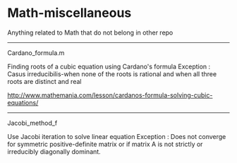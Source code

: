 # Math-miscellaneous
Anything related to Math that do not belong in other repo
___________________________________
Cardano_formula.m 

Finding roots of a cubic equation using Cardano's formula
Exception : Casus irreducibilis-when none of the roots is rational and when all three roots are distinct and real

http://www.mathemania.com/lesson/cardanos-formula-solving-cubic-equations/

________________________________

Jacobi_method_f

Use Jacobi iteration to solve linear equation 
Exception : Does not converge for symmetric positive-definite matrix or if matrix A is not strictly or irreducibly diagonally dominant.
